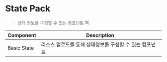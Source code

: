 # State Pack
> 상태 정보를 구성할 수 있는 컴포넌트 팩

|Component|Description|
|---|---|
|Basic State|리소스 업로드를 통해 상태정보를 구성할 수 있는 컴포넌트|